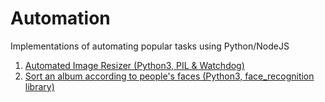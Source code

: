 # Automation
Implementations of automating popular tasks using Python/NodeJS

1. [Automated Image Resizer (Python3, PIL & Watchdog)](https://github.com/zerefwayne/automation/tree/master/1-auto-image-resizer)
2. [Sort an album according to people's faces (Python3, face_recognition library)](https://github.com/zerefwayne/automation/tree/master/2-sort-album-by-people)
